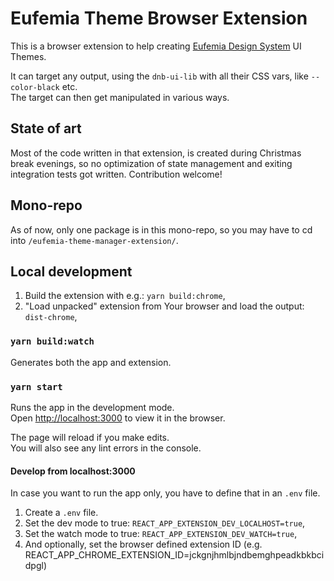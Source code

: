 # Eufemia Theme Browser Extension

This is a browser extension to help creating [Eufemia Design System](https://eufemia.dnb.no) UI Themes.

It can target any output, using the `dnb-ui-lib` with all their CSS vars, like `--color-black` etc.\
The target can then get manipulated in various ways.

## State of art

Most of the code written in that extension, is created during Christmas break evenings, so no optimization of state management and exiting integration tests got written. Contribution welcome!

## Mono-repo

As of now, only one package is in this mono-repo, so you may have to cd into `/eufemia-theme-manager-extension/`.

## Local development

1. Build the extension with e.g.: `yarn build:chrome`,
1. "Load unpacked" extension from Your browser and load the output: `dist-chrome`,

### `yarn build:watch`

Generates both the app and extension.

### `yarn start`

Runs the app in the development mode.\
Open [http://localhost:3000](http://localhost:3000) to view it in the browser.

The page will reload if you make edits.\
You will also see any lint errors in the console.

#### Develop from localhost:3000

In case you want to run the app only, you have to define that in an `.env` file.

1. Create a `.env` file.
1. Set the dev mode to true: `REACT_APP_EXTENSION_DEV_LOCALHOST=true`,
1. Set the watch mode to true: `REACT_APP_EXTENSION_DEV_WATCH=true`,
1. And optionally, set the browser defined extension ID (e.g. REACT_APP_CHROME_EXTENSION_ID=jckgnjhmlbjndbemghpeadkbkbcidpgl)
